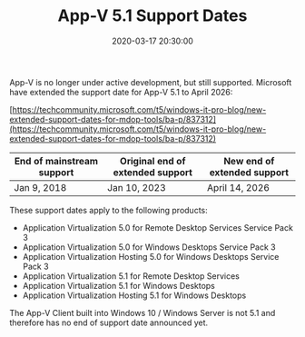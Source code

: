 ﻿---
title: 'App-V 5.1 Support Dates'
slug: app-v-5-1-support-dates
date: '2020-03-17 20:30:00'
layout: single
classes: wide
categories:
  - App-V
tags:
  - App-V
---

App-V is no longer under active development, but still supported.
Microsoft have extended the support date for App-V 5.1 to April 2026:
<!--More-->

[https://techcommunity.microsoft.com/t5/windows-it-pro-blog/new-extended-support-dates-for-mdop-tools/ba-p/837312](https://techcommunity.microsoft.com/t5/windows-it-pro-blog/new-extended-support-dates-for-mdop-tools/ba-p/837312)

| End of mainstream support | Original end of extended support | New end of extended support |
|---------------------------|----------------------------------|-----------------------------|
| Jan 9, 2018               | Jan 10, 2023                     | April 14, 2026              |

These support dates apply to the following products:

* Application Virtualization 5.0 for Remote Desktop Services Service Pack 3
* Application Virtualization 5.0 for Windows Desktops Service Pack 3
* Application Virtualization Hosting 5.0 for Windows Desktops Service Pack 3
* Application Virtualization 5.1 for Remote Desktop Services
* Application Virtualization 5.1 for Windows Desktops
* Application Virtualization Hosting 5.1 for Windows Desktops

The App-V Client built into Windows 10 / Windows Server is not 5.1 and therefore has no end of support date announced yet.